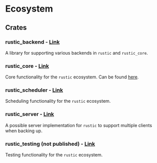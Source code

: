# Ecosystem

## Crates

### rustic_backend - [Link](https://crates.io/crates/rustic_backend)

A library for supporting various backends in `rustic` and `rustic_core`.

### rustic_core - [Link](https://crates.io/crates/rustic_core)

Core functionality for the `rustic` ecosystem. Can be found
[here](https://github.com/rustic-rs/rustic_core).

### rustic_scheduler - [Link](https://crates.io/crates/rustic_scheduler)

Scheduling functionality for the `rustic` ecosystem.

### rustic_server - [Link](https://crates.io/crates/rustic_server)

A possible server implementation for `rustic` to support multiple clients when
backing up.

### rustic_testing (not published) - [Link](https://github.com/rustic-rs/rustic_core/tree/main/crates/testing)

Testing functionality for the `rustic` ecosystem.

<!-- ### rustic_bench (reserved) - [Link](https://crates.io/crates/rustic_bench)

Benchmarking functionality for the `rustic` ecosystem. -->

<!-- ### rustic_auth (reserved) - [Link](https://crates.io/crates/rustic_auth)

Authentication functionality for the `rustic` ecosystem. -->

<!-- ### rustic_ui (reserved) - [Link](https://crates.io/crates/rustic_ui)

General UI functionality for the `rustic` ecosystem. -->

<!-- ### rustic_gui (reserved) - [Link](https://crates.io/crates/rustic_gui)

Graphical UI for `rustic`. -->

<!-- ### rustic_tui (reserved) - [Link](https://crates.io/crates/rustic_tui)

Terminal UI for `rustic`. -->

<!-- ### rustic_cli (reserved) - [Link](https://crates.io/crates/rustic_cli)

Common used CLI functionality for the `rustic` ecosystem. -->

<!-- ### rustic_web (reserved) - [Link](https://crates.io/crates/rustic_web)

Possible WASM/WASI functionality for the `rustic` ecosystem. -->

<!-- ### rustic_store (reserved) - [Link](https://crates.io/crates/rustic_store)

Possible store functionality to support a plugin system for the `rustic`
ecosystem. -->

<!-- ### rustic_plugins (reserved) - [Link](https://crates.io/crates/rustic_plugins)

Plugin functionality for the `rustic` ecosystem. -->

<!-- ### rustic_daemon (reserved) - [Link](https://crates.io/crates/rustic_daemon)

A daemon for `rustic` and running it as a service. -->

